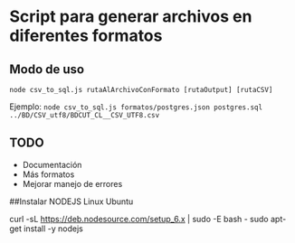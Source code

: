 # Script para generar archivos en diferentes formatos

## Modo de uso

```node csv_to_sql.js rutaAlArchivoConFormato [rutaOutput] [rutaCSV]```

Ejemplo: ```node csv_to_sql.js formatos/postgres.json postgres.sql ../BD/CSV_utf8/BDCUT_CL__CSV_UTF8.csv```

## TODO

* Documentación
* Más formatos
* Mejorar manejo de errores


##Instalar NODEJS
Linux Ubuntu 

 curl -sL https://deb.nodesource.com/setup_6.x | sudo -E bash -
 sudo apt-get install -y nodejs
 
 
